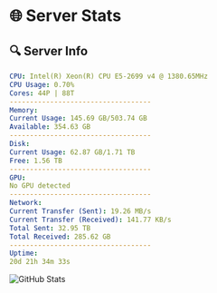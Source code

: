 # 🌐 Server Stats
## 🔍 Server Info
```yaml
CPU: Intel(R) Xeon(R) CPU E5-2699 v4 @ 1380.65MHz
CPU Usage: 0.70%
Cores: 44P | 88T
-----------------------------------
Memory:
Current Usage: 145.69 GB/503.74 GB
Available: 354.63 GB
-----------------------------------
Disk:
Current Usage: 62.87 GB/1.71 TB
Free: 1.56 TB
-----------------------------------
GPU:
No GPU detected
-----------------------------------
Network:
Current Transfer (Sent): 19.26 MB/s
Current Transfer (Received): 141.77 KB/s
Total Sent: 32.95 TB
Total Received: 285.62 GB
-----------------------------------
Uptime:
20d 21h 34m 33s
```
![GitHub Stats](https://img.shields.io/badge/Updated-2025-03-28_18:57:22-blue)
